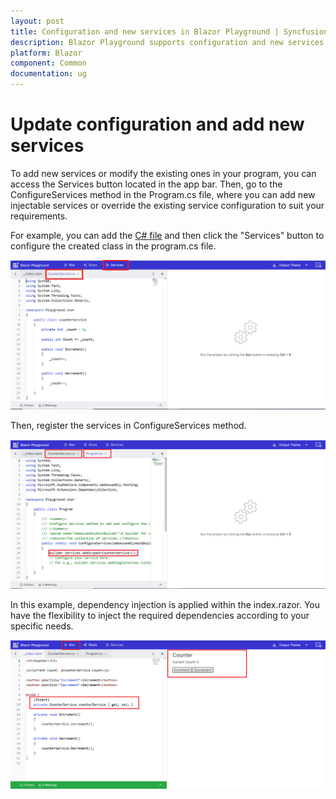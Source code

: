 ```yaml
---
layout: post
title: Configuration and new services in Blazor Playground | Syncfusion
description: Blazor Playground supports configuration and new services, allowing you to configure your Blazor components and inject new services, making it easier to develop and maintain complex Blazor components.
platform: Blazor
component: Common
documentation: ug
---
```

# Update configuration and add new services

To add new services or modify the existing ones in your program, you can access the Services button located in the app bar.
Then, go to the ConfigureServices method in the Program.cs file, where you can add new injectable services or override the existing service configuration to suit your requirements.

For example, you can add the [C# file](#how-to-addremove-classes) and then click the "Services" button to configure the created class in the program.cs file.

![Add new services](images/Configuring_Services.png)

Then, register the services in ConfigureServices method.

![Configuring Services](images/Services_Program.png)

In this example, dependency injection is applied within the index.razor. You have the flexibility to inject the required dependencies according to your specific needs.

![Injecting services](images/Inject_Services.png)
